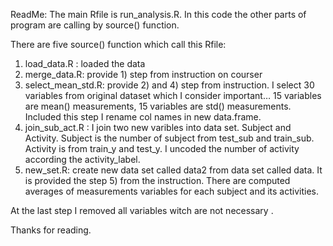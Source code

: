 ReadMe:
The main Rfile is run_analysis.R. In this code the other parts of program are calling by source() function. 

There are five source() function which call this Rfile:
1.	load_data.R : loaded the data
2.	merge_data.R: provide 1) step from instruction on courser
3.	select_mean_std.R: provide 2) and 4) step from instruction. I select 30 variables from original dataset which I consider important… 15 variables are mean() measurements, 15 variables are std() measurements. Included this step I rename col names in new data.frame.
4.	join_sub_act.R : I join two new varibles into data set. Subject and Activity. Subject is the number of subject from test_sub and train_sub. Activity is from train_y and test_y. I uncoded the number of activity according the activity_label.
5.	new_set.R: create new data set called data2 from data set called data. It is provided the step 5) from the instruction. There are computed averages of measurements variables for each subject and its activities.  

At the last step I removed all variables witch are not necessary .

Thanks for reading. 
